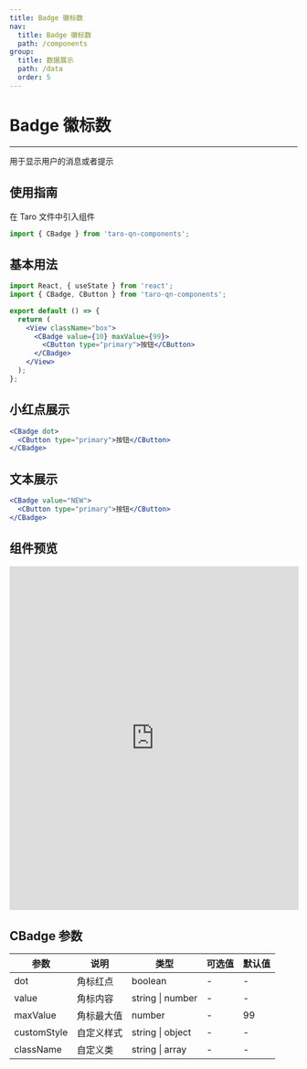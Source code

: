 ```yaml
---
title: Badge 徽标数
nav:
  title: Badge 徽标数
  path: /components
group:
  title: 数据展示
  path: /data
  order: 5
---
```


# Badge 徽标数

---

用于显示用户的消息或者提示

## 使用指南

在 Taro 文件中引入组件

```js
import { CBadge } from 'taro-qn-components';
```

## 基本用法

```jsx | pure
import React, { useState } from 'react';
import { CBadge, CButton } from 'taro-qn-components';

export default () => {
  return (
    <View className="box">
      <CBadge value={10} maxValue={99}>
        <CButton type="primary">按钮</CButton>
      </CBadge>
    </View>
  );
};
```

## 小红点展示

```jsx | pure
<CBadge dot>
  <CButton type="primary">按钮</CButton>
</CBadge>
```

## 文本展示

```jsx | pure
<CBadge value="NEW">
  <CButton type="primary">按钮</CButton>
</CBadge>
```

## 组件预览

<iframe style="width:100%; height: 600px; border: 1px solid #ddd" src="https://ui.shuyun.com/example/#/pages/data/badge/index"></iframe>

## CBadge 参数

| 参数        | 说明       | 类型             | 可选值 | 默认值 |
| ----------- | ---------- | ---------------- | ------ | ------ |
| dot         | 角标红点   | boolean          | -      | -      |
| value       | 角标内容   | string \| number | -      | -      |
| maxValue    | 角标最大值 | number           | -      | 99     |
| customStyle | 自定义样式 | string \| object | -      | -      |
| className   | 自定义类   | string \| array  | -      | -      |

